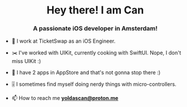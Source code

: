 <h1 align="center">Hey there! I am Can</h1>
<h3 align="center">A passionate iOS developer in Amsterdam!</h3>

- 🔭  I work at TicketSwap as an iOS Engineer.

- ✂️   I've worked with UIKit, currently cooking with SwiftUI. Nope, I don't miss UIKit :)
  
- 📱  I have 2 apps in AppStore and that's not gonna stop there :)

- 🎚️  I sometimes find myself doing nerdy things with micro-controllers.

- 📫 How to reach me **yoldascan@proton.me**

